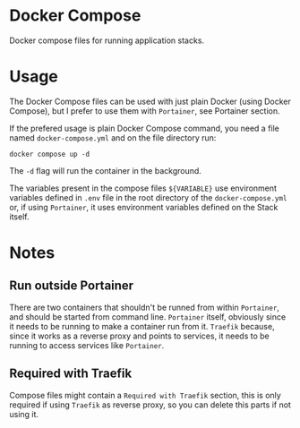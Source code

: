 # Docker Compose
Docker compose files for running application stacks.

# Usage
The Docker Compose files can be used with just plain Docker (using Docker Compose), but I prefer to use them with `Portainer`, see Portainer section.

If the prefered usage is plain Docker Compose command, you need a file named `docker-compose.yml` and on the file directory run:
```
docker compose up -d
```

The `-d` flag will run the container in the background.

The variables present in the compose files `${VARIABLE}` use environment variables defined in `.env` file in the root directory of the `docker-compose.yml` or, if using `Portainer`, it uses environment variables defined on the Stack itself.

# Notes

## Run outside Portainer
There are two containers that shouldn't be runned from within `Portainer`, and should be started from command line.
`Portainer` itself, obviously since it needs to be running to make a container run from it.
`Traefik` because, since it works as a reverse proxy and points to services, it needs to be running to access services like `Portainer`.

## Required with Traefik
Compose files might contain a `Required with Traefik` section, this is only required if using `Traefik` as reverse proxy, so you can delete this parts if not using it.